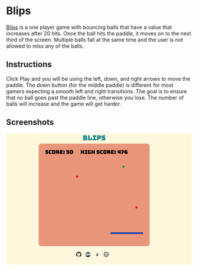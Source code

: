 # Blips
[Blips](http://joekatz.me/Blips) is a one player game with bouncing balls that have a value that increases after 20 hits. Once the ball hits the paddle, it moves on to the next third of the screen. Multiple balls fall at the same time and the user is not allowed to miss any of the balls.

## Instructions
Click Play and you will be using the left, down, and right arrows to move the paddle. The down button (for the middle paddle) is different for most gamers expecting a smooth left and right transitions. The goal is to ensure that no ball goes past the paddle line, otherwise you lose. The number of balls will increase and the game will get harder.

## Screenshots
![link](./blips.png)
